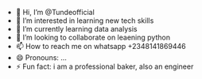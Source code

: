 - 👋 Hi, I’m @Tundeofficial
- 👀 I’m interested in learning new tech skills
- 🌱 I’m currently learning data analysis
- 💞️ I’m looking to collaborate on leaening python
- 📫 How to reach me on whatsapp +2348141869446
- 😄 Pronouns: ...
- ⚡ Fun fact: i am a professional baker, also an engineer

<!---
Tundeofficial/Tundeofficial is a ✨ special ✨ repository because its `README.md` (this file) appears on your GitHub profile.
You can click the Preview link to take a look at your changes.
--->
